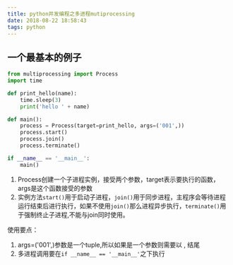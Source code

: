 ```yaml
---
title: python并发编程之多进程mutiprocessing
date: 2018-08-22 18:58:43
tags: python
---
```


## 一个最基本的例子

```python
from multiprocessing import Process
import time

def print_hello(name):
    time.sleep(3)
    print('hello ' + name)

def main():
    process = Process(target=print_hello, args=('001',))
    process.start()
    process.join()
    process.terminate()

if __name__ == '__main__':
    main()

```

1. Process创建一个子进程实例，接受两个参数，target表示要执行的函数，args是这个函数接受的参数
2. 实例方法`start()`用于启动子进程，`join()`用于同步进程，主程序会等待进程运行结束后进行执行，如果不使用`join()`那么进程异步执行，`terminate()`用于强制终止子进程,不能与join同时使用。

使用要点：

1. args=('001',)参数是一个tuple,所以如果是一个参数则需要以 , 结尾
2. 多进程调用要在`if __name__ == '__main__'`之下执行
